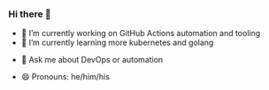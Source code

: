 ### Hi there 👋

- 🔭 I’m currently working on GitHub Actions automation and tooling 
- 🌱 I’m currently learning more kubernetes and golang
<!-- - 👯 I’m looking to collaborate on ... -->
<!-- - 🤔 I’m looking for help with ... -->
- 💬 Ask me about DevOps or automation
<!-- - 📫 How to reach me: ... -->
- 😄 Pronouns: he/him/his
<!-- - ⚡ Fun fact: ... -->

<!--
**MotleyEngineer/MotleyEngineer** is a ✨ _special_ ✨ repository because its `README.md` (this file) appears on your GitHub profile.

Here are some ideas to get you started:

- 🔭 I’m currently working on ...
- 🌱 I’m currently learning ...
- 👯 I’m looking to collaborate on ...
- 🤔 I’m looking for help with ...
- 💬 Ask me about ...
- 📫 How to reach me: ...
- 😄 Pronouns: ...
- ⚡ Fun fact: ...
-->
